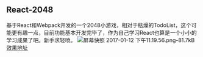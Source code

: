 ## React-2048
基于React和Webpack开发的一个2048小游戏，相对于枯燥的TodoList，这个可能更有趣一点，目前功能基本开发完毕了，作为自己学习React也算是一个小小的学习成果了吧。新手求轻喷。
![屏幕快照 2017-01-12 下午11.19.56.png-81.7kB][1]
[效果地址][2]
　　


[1]: http://static.zybuluo.com/MrErHu/p6fiq9t5o1inbec9flp1hehh/%E5%B1%8F%E5%B9%95%E5%BF%AB%E7%85%A7%202017-01-12%20%E4%B8%8B%E5%8D%8811.19.56.png
[2]: http://mrerhu.wang/2048/index.html